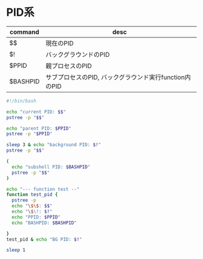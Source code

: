 # PID系

command|desc
-|-
$\$|現在のPID
$!|バックグラウンドのPID
$PPID|親プロセスのPID
$BASHPID|サブプロセスのPID, バックグラウンド実行function内のPID

```bash
#!/bin/bash

echo "current PID: $$"
pstree -p "$$"

echo "parent PID: $PPID"
pstree -p "$PPID"

sleep 3 & echo "background PID: $!"
pstree -p "$$"

(
  echo "subshell PID: $BASHPID"
  pstree -p "$$"
)

echo "--- function test --"
function test_pid {
  pstree -p
  echo "\$\$: $$"
  echo "\$\!: $!"
  echo "PPID: $PPID"
  echo "BASHPID: $BASHPID"

}
test_pid & echo "BG PID: $!"

sleep 1
```